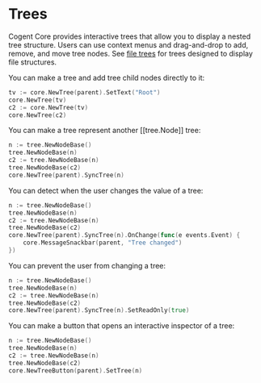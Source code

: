 # Trees

Cogent Core provides interactive trees that allow you to display a nested tree structure. Users can use context menus and drag-and-drop to add, remove, and move tree nodes. See [file trees](../other/file-trees) for trees designed to display file structures.

You can make a tree and add tree child nodes directly to it:

```Go
tv := core.NewTree(parent).SetText("Root")
core.NewTree(tv)
c2 := core.NewTree(tv)
core.NewTree(c2)
```

You can make a tree represent another [[tree.Node]] tree:

```Go
n := tree.NewNodeBase()
tree.NewNodeBase(n)
c2 := tree.NewNodeBase(n)
tree.NewNodeBase(c2)
core.NewTree(parent).SyncTree(n)
```

You can detect when the user changes the value of a tree:

```Go
n := tree.NewNodeBase()
tree.NewNodeBase(n)
c2 := tree.NewNodeBase(n)
tree.NewNodeBase(c2)
core.NewTree(parent).SyncTree(n).OnChange(func(e events.Event) {
    core.MessageSnackbar(parent, "Tree changed")
})
```

You can prevent the user from changing a tree:

```Go
n := tree.NewNodeBase()
tree.NewNodeBase(n)
c2 := tree.NewNodeBase(n)
tree.NewNodeBase(c2)
core.NewTree(parent).SyncTree(n).SetReadOnly(true)
```

You can make a button that opens an interactive inspector of a tree:

```Go
n := tree.NewNodeBase()
tree.NewNodeBase(n)
c2 := tree.NewNodeBase(n)
tree.NewNodeBase(c2)
core.NewTreeButton(parent).SetTree(n)
```
